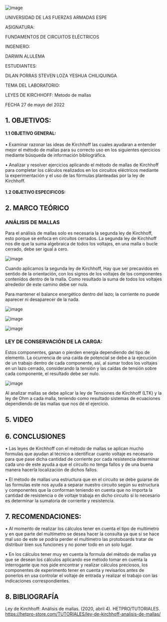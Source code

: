 ![image](https://user-images.githubusercontent.com/105320981/169589146-23574580-d5de-43cb-825d-f510a2e4c035.png)

UNIVERSIDAD DE LAS FUERZAS ARMADAS
ESPE


ASIGNATURA:

FUNDAMENTOS DE CIRCUITOS ELÉCTRICOS

INGENIERO:

 DARWIN ALULEMA

ESTUDIANTES:

DILAN PORRAS
STEVEN LOZA
YESHUA CHILIQUINGA

TEMA DEL LABORATORIO:

LEYES DE KIRCHHOFF: Metodo de mallas

FECHA
27 de mayo del 2022

## 1. OBJETIVOS:
#### 1.1 OBJETIVO GENERAL:

•	Examinar razonar las ideas de Kirchhoff las cuales ayudaran a entender mejor el método de mallas para su correcto uso en los siguientes ejercicios mediante búsqueda de información bibliográfica.

•	 Analizar y resolver ejercicios aplicando el método de mallas de Kirchhoff para completar los cálculos realizados en los circuitos eléctricos mediante la experimentación y el uso de las fórmulas planteadas por la ley de Kirchhoff.

#### 1.2 OBJETIVO ESPECIFICOS:


## 2. MARCO TEÓRICO

### ANÁLISIS DE MALLAS

Para el análisis de mallas solo es necesaria la segunda ley de Kirchhoff, esto porque se enfoca en circuitos cerrados. La segunda ley de Kirchhoff nos die que la suma algebraica de todos los voltajes, en una malla o bucle cerrado, debe ser igual a cero. 

![image](https://user-images.githubusercontent.com/104863870/170638010-23e7a1c8-ad03-4769-b52a-9a5685db245e.png)

Cuando aplicamos la segunda ley de Kirchhoff, Hay que ser precavidos en sentido de la orientación, con los signos de los voltajes de los componentes contenidos dentro de la malla. Como resultado la suma de todos los voltajes alrededor de este camino debe ser nula. 

Para mantener el balance energético dentro del lazo; la corriente no puede aparecer ni desaparecer de la nada.

![image](https://user-images.githubusercontent.com/104863870/170638085-095b53ec-bbfb-4aff-8f6a-20fa6d095ac5.png)

![image](https://user-images.githubusercontent.com/104863870/170638105-9f5f4953-e5da-423b-9953-af4b4dc467ca.png)

![image](https://user-images.githubusercontent.com/104863870/170638117-5d5bd66a-c6f0-4487-98d9-8de8636f77f8.png)

### LEY DE CONSERVACIÓN DE LA CARGA:
 
Estos componentes, ganan o pierden energía dependiendo del tipo de elemento. La ocurrencia de una caída de potencial se debe a la ejecución de un trabajo dentro de cada componente, así, al sumar todos los voltajes en un lazo cerrado, considerando la tensión y las caídas de tensión sobre cada componente, el resultado debe ser nulo.

![image](https://user-images.githubusercontent.com/104863870/170638195-6be7ea2b-4ab2-41da-b4a2-ea330fc3ed5f.png)

Al analizar mallas se debe aplicar la ley de Tensiones de Kirchhoff (LTK) y la ley de Ohm a cada malla, teniendo como resultado sistemas de ecuaciones dependiendo de las mallas que nos dé el ejercicio.

## 5. VIDEO

## 6. CONCLUSIONES

•	Las leyes de Kirchhoff con el método de mallas se aplican mucho formulas que ayudan al técnico a identificar cuanto voltaje es necesario para que pase dicha cantidad de corriente por cada resistencia determinar cada uno de este ayuda a que el circuito no tenga fallos y de una buena manera hacerla localización de dichos fallos.

•	El método de mallas una estructura que en el circuito se debe guiarse de las formulas este nos ayuda a separar nuestro circuito según su estructura y componentes que la conforman teniendo en cuenta que no importa la cantidad de resistencia o de voltaje trabaja en dicho circuito si lo necesario es determinar la sumatoria de corriente y resistencia.

## 7. RECOMENDACIONES:

•	Al momento de realizar los cálculos tener en cuenta el tipo de multímetro y en que parte del multímetro se desea hacer la consulta ya que si se hace mal uso de este se podría perder el multímetro las protoboards tratar de distribuir bien sus funciones y no poner todo en un solo lugar.

•	En los cálculos tener muy en cuenta la formula del método de mallas ya que se desean los cálculos aplicando ese método tomar en cuenta la interrogante que nos pide encontrar y realizar cálculos preciosos, los componentes de experimento tener en cuenta y revisarlos antes de ponerlos en usa controlar el voltaje de entrada y realizar el trabajo con las indicaciones correspondientes.

## 8. BIBLIOGRAFÍA

Ley de Kirchhoff: Análisis de mallas. (2020, abril 4). HETPRO/TUTORIALES. https://hetpro-store.com/TUTORIALES/ley-de-kirchhoff-analisis-de-mallas/
